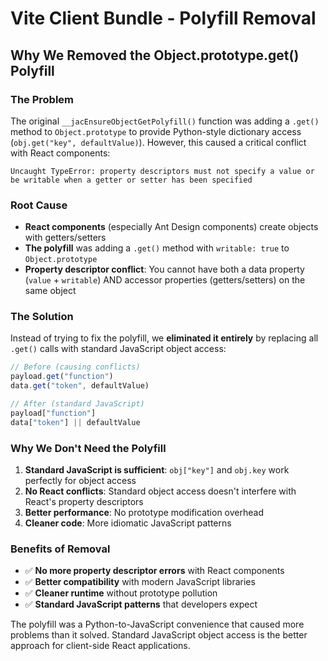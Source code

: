 # Vite Client Bundle - Polyfill Removal

## Why We Removed the Object.prototype.get() Polyfill

### The Problem
The original `__jacEnsureObjectGetPolyfill()` function was adding a `.get()` method to `Object.prototype` to provide Python-style dictionary access (`obj.get("key", defaultValue)`). However, this caused a critical conflict with React components:

```
Uncaught TypeError: property descriptors must not specify a value or be writable when a getter or setter has been specified
```

### Root Cause
- **React components** (especially Ant Design components) create objects with getters/setters
- **The polyfill** was adding a `.get()` method with `writable: true` to `Object.prototype`
- **Property descriptor conflict**: You cannot have both a data property (`value` + `writable`) AND accessor properties (getters/setters) on the same object

### The Solution
Instead of trying to fix the polyfill, we **eliminated it entirely** by replacing all `.get()` calls with standard JavaScript object access:

```javascript
// Before (causing conflicts)
payload.get("function")
data.get("token", defaultValue)

// After (standard JavaScript)
payload["function"]
data["token"] || defaultValue
```

### Why We Don't Need the Polyfill
1. **Standard JavaScript is sufficient**: `obj["key"]` and `obj.key` work perfectly for object access
2. **No React conflicts**: Standard object access doesn't interfere with React's property descriptors
3. **Better performance**: No prototype modification overhead
4. **Cleaner code**: More idiomatic JavaScript patterns

### Benefits of Removal
- ✅ **No more property descriptor errors** with React components
- ✅ **Better compatibility** with modern JavaScript libraries
- ✅ **Cleaner runtime** without prototype pollution
- ✅ **Standard JavaScript patterns** that developers expect

The polyfill was a Python-to-JavaScript convenience that caused more problems than it solved. Standard JavaScript object access is the better approach for client-side React applications.
